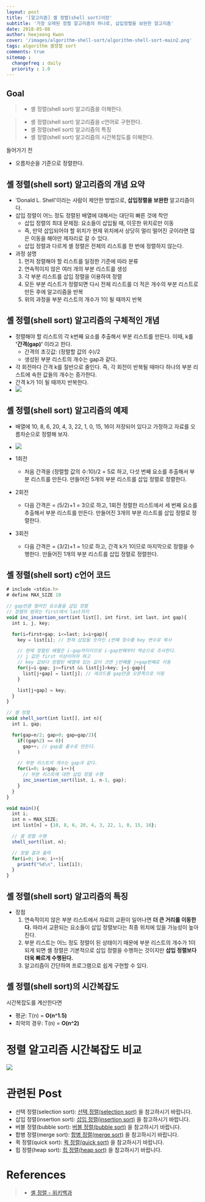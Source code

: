```yaml
---
layout: post
title: '[알고리즘] 셸 정렬(shell sort)이란'
subtitle: '가장 오래된 정렬 알고리즘의 하나로, 삽입정렬을 보완한 알고리즘'
date: 2018-05-08
author: heejeong Kwon
cover: '/images/algorithm-shell-sort/algorithm-shell-sort-main2.png'
tags: algorithm 셸정렬 sort
comments: true
sitemap :
  changefreq : daily
  priority : 1.0
---
```



## Goal
> - 셸 정렬(shell sort) 알고리즘을 이해한다.
<!-- > - 셸 정렬(shell sort) 알고리즘을 java와 c언어로 구현한다. -->
> - 셸 정렬(shell sort) 알고리즘을 c언어로 구현한다.
> - 셸 정렬(shell sort) 알고리즘의 특징
> - 셸 정렬(shell sort) 알고리즘의 시간복잡도를 이해한다.


들어가기 전
* 오름차순을 기준으로 정렬한다.


## 셸 정렬(shell sort) 알고리즘의 개념 요약
* 'Donald L. Shell'이라는 사람이 제안한 방법으로, **삽입정렬을 보완한** 알고리즘이다.
* 삽입 정렬이 어느 정도 정렬된 배열에 대해서는 대단히 빠른 것에 착안
  * 삽입 정렬의 최대 문제점: 요소들이 삽입될 때, 이웃한 위치로만 이동
  * 즉, 만약 삽입되어야 할 위치가 현재 위치에서 상당히 멀리 떨어진 곳이라면 많은 이동을 해야만 제자리로 갈 수 있다.
  * 삽입 정렬과 다르게 셸 정렬은 전체의 리스트를 한 번에 정렬하지 않는다.
* 과정 설명
  1. 먼저 정렬해야 할 리스트를 일정한 기준에 따라 분류
  2. 연속적이지 않은 여러 개의 부분 리스트를 생성
  3. 각 부분 리스트를 삽입 정렬을 이용하여 정렬
  4. 모든 부분 리스트가 정렬되면 다시 전체 리스트를 더 적은 개수의 부분 리스트로 만든 후에 알고리즘을 반복
  5. 위의 과정을 부분 리스트의 개수가 1이 될 때까지 반복


## 셸 정렬(shell sort) 알고리즘의 구체적인 개념
* 정렬해야 할 리스트의 각 k번째 요소를 추출해서 부분 리스트를 만든다. 이때, k를 **'간격(gap)'** 이라고 한다.
  * 간격의 초깃값: (정렬할 값의 수)/2
  * 생성된 부분 리스트의 개수는 gap과 같다.
* 각 회전마다 간격 k를 절반으로 줄인다. 즉, 각 회전이 반복될 때마다 하나의 부분 리스트에 속한 값들의 개수는 증가한다.
* 간격 k가 1이 될 때까지 반복한다.
* ![](/images/algorithm-shell-sort/shell-sort-concepts.png)


## 셸 정렬(shell sort) 알고리즘의 예제
* 배열에 10, 8, 6, 20, 4, 3, 22, 1, 0, 15, 16이 저장되어 있다고 가정하고 자료를 오름차순으로 정렬해 보자.

* ![](/images/algorithm-shell-sort/shell-sort.png)

* 1회전
  * 처음 간격을 (정렬할 값의 수:10)/2 = 5로 하고, 다섯 번째 요소를 추출해서 부분 리스트를 만든다. 만들어진 5개의 부분 리스트를 삽입 정렬로 정렬한다.
* 2회전
  * 다음 간격은 = (5/2)+1 = 3으로 하고, 1회전 정렬한 리스트에서 세 번째 요소를 추출해서 부분 리스트를 만든다. 만들어진 3개의 부분 리스트를 삽입 정렬로 정렬한다.
* 3회전
  * 다음 간격은 = (3/2)+1 = 1으로 하고, 간격 k가 1이므로 마지막으로 정렬을 수행한다. 만들어진 1개의 부분 리스트를 삽입 정렬로 정렬한다.


<!-- ## 셸 정렬(shell sort) java 코드
~~~javascript

~~~ -->


## 셸 정렬(shell sort) c언어 코드
~~~javascript
# include <stdio.h>
# define MAX_SIZE 10

// gap만큼 떨어진 요소들을 삽입 정렬
// 정렬의 범위는 first에서 last까지
void inc_insertion_sort(int list[], int first, int last, int gap){
  int i, j, key;

  for(i=first+gap; i<=last; i=i+gap){
    key = list[i]; // 현재 삽입될 숫자인 i번째 정수를 key 변수로 복사

    // 현재 정렬된 배열은 i-gap까지이므로 i-gap번째부터 역순으로 조사한다.
    // j 값은 first 이상이어야 하고
    // key 값보다 정렬된 배열에 있는 값이 크면 j번째를 j+gap번째로 이동
    for(j=i-gap; j>=first && list[j]>key; j=j-gap){
      list[j+gap] = list[j]; // 레코드를 gap만큼 오른쪽으로 이동
    }

    list[j+gap] = key;
  }
}

// 셸 정렬
void shell_sort(int list[], int n){
  int i, gap;

  for(gap=n/2; gap>0; gap=gap/2){
    if((gap%2) == 0)(
      gap++; // gap을 홀수로 만든다.
    )

    // 부분 리스트의 개수는 gap과 같다.
    for(i=0; i<gap; i++){
      // 부분 리스트에 대한 삽입 정렬 수행
      inc_insertion_sort(list, i, n-1, gap);
    }
  }
}

void main(){
  int i;
  int n = MAX_SIZE;
  int list[n] = {10, 8, 6, 20, 4, 3, 22, 1, 0, 15, 16};

  // 셸 정렬 수행
  shell_sort(list, n);

  // 정렬 결과 출력
  for(i=0; i<n; i++){
    printf("%d\n", list[i]);
  }
}
~~~

## 셸 정렬(shell sort) 알고리즘의 특징
* 장점
  1. 연속적이지 않은 부분 리스트에서 자료의 교환이 일어나면 **더 큰 거리를 이동한다.** 따라서 교환되는 요소들이 삽입 정렬보다는 최종 위치에 있을 가능성이 높아진다.
  2. 부분 리스트는 어느 정도 정렬이 된 상태이기 때문에 부분 리스트의 개수가 1이 되게 되면 셸 정렬은 기본적으로 삽입 정렬을 수행하는 것이지만 **삽입 정렬보다 더욱 빠르게 수행된다.**
  3. 알고리즘이 간단하여 프로그램으로 쉽게 구현할 수 있다.


## 셸 정렬(shell sort)의 시간복잡도
시간복잡도를 계산한다면
* 평균: T(n) = **O(n^1.5)**
* 최악의 경우: T(n) = **O(n^2)**


# 정렬 알고리즘 시간복잡도 비교
![](/images/algorithm-shell-sort/sort-time-complexity.png)

<!-- * 단순(구현 간단)하지만 비효율적인 방법
  * 삽입 정렬, 선택 정렬, 버블 정렬
* 복잡하지만 효율적인 방법
  * 퀵 정렬, 히프 정렬, 합병 정렬, 기수 정렬 -->


# 관련된 Post
* 선택 정렬(selection sort): [선택 정렬(selection sort)](https://gmlwjd9405.github.io/2018/05/06/algorithm-selection-sort.html) 을 참고하시기 바랍니다.
* 삽입 정렬(insertion sort): [삽입 정렬(insertion sort)](https://gmlwjd9405.github.io/2018/05/06/algorithm-insertion-sort.html) 을 참고하시기 바랍니다.
* 버블 정렬(bubble sort): [버블 정렬(bubble sort)](https://gmlwjd9405.github.io/2018/05/06/algorithm-bubble-sort.html) 을 참고하시기 바랍니다.
* 합병 정렬(merge sort): [합병 정렬(merge sort)](https://gmlwjd9405.github.io/2018/05/08/algorithm-merge-sort.html) 을 참고하시기 바랍니다.
* 퀵 정렬(quick sort): [퀵 정렬(quick sort)](https://gmlwjd9405.github.io/2018/05/10/algorithm-quick-sort.html) 을 참고하시기 바랍니다.
* 힙 정렬(heap sort): [힙 정렬(heap sort)](https://gmlwjd9405.github.io/2018/05/10/algorithm-heap-sort.html) 을 참고하시기 바랍니다.


# References
> - [셸 정렬 - 위키백과](https://ko.wikipedia.org/wiki/%EC%85%B8_%EC%A0%95%EB%A0%AC)
